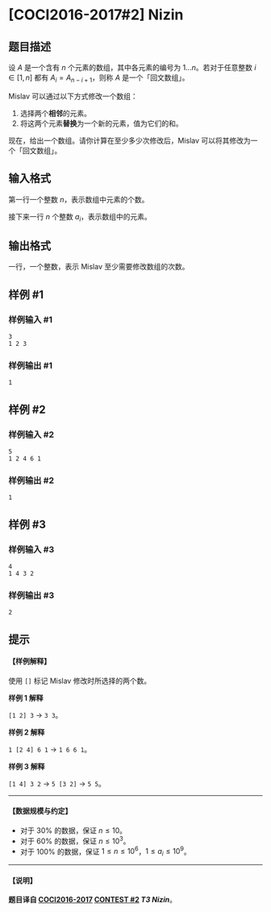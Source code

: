 # [COCI2016-2017#2] Nizin

## 题目描述

设 $A$ 是一个含有 $n$ 个元素的数组，其中各元素的编号为 $1\dots n$。若对于任意整数 $i\in [1,n]$ 都有 $A_i=A_{n-i+1}$，则称 $A$ 是一个「回文数组」。

Mislav 可以通过以下方式修改一个数组：

1. 选择两个**相邻**的元素。
2. 将这两个元素**替换**为一个新的元素，值为它们的和。

现在，给出一个数组。请你计算在至少多少次修改后，Mislav 可以将其修改为一个「回文数组」。

## 输入格式

第一行一个整数 $n$，表示数组中元素的个数。

接下来一行 $n$ 个整数 $a_i$，表示数组中的元素。

## 输出格式

一行，一个整数，表示 Mislav 至少需要修改数组的次数。

## 样例 #1

### 样例输入 #1
```
3
1 2 3
```

### 样例输出 #1

```
1
```

## 样例 #2

### 样例输入 #2
```
5
1 2 4 6 1
```

### 样例输出 #2

```
1
```

## 样例 #3

### 样例输入 #3
```
4
1 4 3 2
```

### 样例输出 #3

```
2
```

## 提示

#### 【样例解释】

使用 `[]` 标记 Mislav 修改时所选择的两个数。

**样例 1 解释**

`[1 2] 3` -> `3 3`。

**样例 2 解释**

`1 [2 4] 6 1` -> `1 6 6 1`。

**样例 3 解释**

`[1 4] 3 2` -> `5 [3 2]` -> `5 5`。

------------

#### 【数据规模与约定】

- 对于 $30\%$ 的数据，保证 $n \leq 10$。
- 对于 $60\%$ 的数据，保证 $n \leq 10^3$。
- 对于 $100\%$ 的数据，保证 $1\le n\le 10^6$，$1\le a_i\le 10^9$。

------------

#### 【说明】

**题目译自 [COCI2016-2017](https://hsin.hr/coci/archive/2016_2017/) [CONTEST #2](https://hsin.hr/coci/archive/2016_2017/contest2_tasks.pdf) _T3 Nizin_**。
